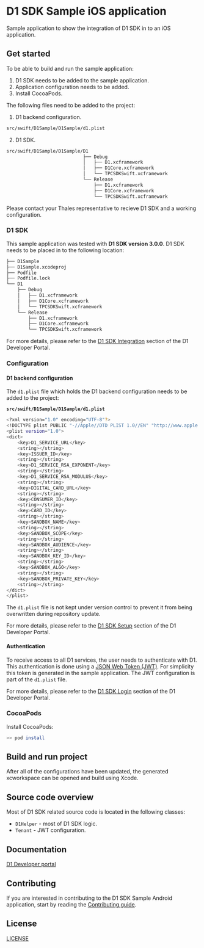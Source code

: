 # D1 SDK Sample iOS application

Sample application to show the integration of D1 SDK in to an iOS application.

## Get started

To be able to build and run the sample application:

1. D1 SDK needs to be added to the sample application.
2. Application configuration needs to be added.
3. Install CocoaPods.

The following files need to be added to the project:

1. D1 backend configuration.
   
```bash
src/swift/D1Sample/D1Sample/d1.plist
```

2. D1 SDK.

```bash
src/swift/D1Sample/D1Sample/D1
                            ├── Debug
                            │   ├── D1.xcframework
                            │   ├── D1Core.xcframework
                            │   └── TPCSDKSwift.xcframework
                            └── Release
                                ├── D1.xcframework
                                ├── D1Core.xcframework
                                └── TPCSDKSwift.xcframework
```

Please contact your Thales representative to recieve D1 SDK and a working configuration.

### D1 SDK
This sample application was tested with **D1 SDK version 3.0.0**. D1 SDK needs to be placed in to the following location:

```bash
├── D1Sample
├── D1Sample.xcodeproj
├── Podfile
├── Podfile.lock
└── D1
    ├── Debug
    │   ├── D1.xcframework
    │   ├── D1Core.xcframework
    │   └── TPCSDKSwift.xcframework
    └── Release
        ├── D1.xcframework
        ├── D1Core.xcframework
        └── TPCSDKSwift.xcframework
```

For more details, please refer to the [D1 SDK Integration](https://thales-dis-dbp.stoplight.io/docs/d1-developer-portal/branches/main/9d11ae3647d6b-integrate-sdk-binary-into-your-i-os-application) section of the D1 Developer Portal.

### Configuration

#### D1 backend configuration

The `d1.plist` file which holds the D1 backend configuration needs to be added to the project:

**`src/swift/D1Sample/D1Sample/d1.plist`**
```bash
<?xml version="1.0" encoding="UTF-8"?>
<!DOCTYPE plist PUBLIC "-//Apple//DTD PLIST 1.0//EN" "http://www.apple.com/DTDs/PropertyList-1.0.dtd">
<plist version="1.0">
<dict>
	<key>D1_SERVICE_URL</key>
	<string></string>
	<key>ISSUER_ID</key>
	<string></string>
	<key>D1_SERVICE_RSA_EXPONENT</key>
	<string></string>
	<key>D1_SERVICE_RSA_MODULUS</key>
	<string></string>
	<key>DIGITAL_CARD_URL</key>
	<string></string>
	<key>CONSUMER_ID</key>
	<string></string>
	<key>CARD_ID</key>
	<string></string>
	<key>SANDBOX_NAME</key>
	<string></string>
	<key>SANDBOX_SCOPE</key>
	<string></string>
	<key>SANDBOX_AUDIENCE</key>
	<string></string>
	<key>SANDBOX_KEY_ID</key>
	<string></string>
	<key>SANDBOX_ALGO</key>
	<string></string>
	<key>SANDBOX_PRIVATE_KEY</key>
	<string></string>
</dict>
</plist>
```

The `d1.plist` file is not kept under version control to prevent it from being overwritten during repository update.

For more details, please refer to the [D1 SDK Setup](https://thales-dis-dbp.stoplight.io/docs/d1-developer-portal/branches/main/4f003bf306c04-initial-setup) section of the D1 Developer Portal.

#### Authentication

To receive access to all D1 services, the user needs to authenticate with D1. This authentication is done using a [JSON Web Token (JWT)](https://auth0.com/docs/secure/tokens/json-web-tokens). For simplicity this token is generated in the sample application. The JWT configuration is part of the `d1.plist` file.

For more details, please refer to the [D1 SDK Login](https://thales-dis-dbp.stoplight.io/docs/d1-developer-portal/branches/main/97566495c786d-sdk-login) section of the D1 Developer Portal.

### CocoaPods

Install CocoaPods:

```bash
>> pod install
```

## Build and run project

After all of the configurations have been updated, the generated xcworkspace can be opened and build using Xcode.

## Source code overview
 
Most of D1 SDK related source code is located in the following classes:

* `D1Helper` - most of D1 SDK logic.
* `Tenant` - JWT configuration.

## Documentation

[D1 Developer portal](https://thales-dis-dbp.stoplight.io/docs/d1-developer-portal/branches/main/de9abde9af194-thales-d1-a-card-api-to-modernise-card-issuance)


## Contributing

If you are interested in contributing to the D1 SDK Sample Android application, start by reading the [Contributing guide](/CONTRIBUTING.md).

## License

[LICENSE](/LICENSE)
